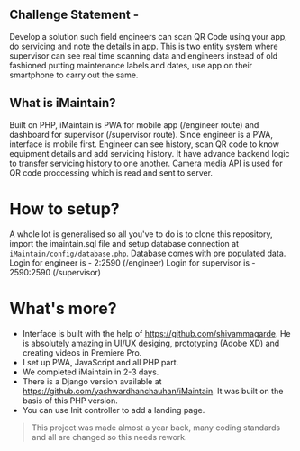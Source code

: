 ## Challenge Statement -
Develop a solution such field engineers can scan QR Code using your app, do servicing and note the details in app. This is two entity system where supervisor can see real time scanning data and engineers instead of old fashioned putting maintenance labels and dates, use app on their smartphone to carry out the same.

## What is iMaintain?
Built on PHP, iMaintain is PWA for mobile app (/engineer route) and dashboard for supervisor (/supervisor route). Since engineer is a PWA, interface is mobile first. Engineer can see history, scan QR code to know equipment details and add servicing history. It have advance backend logic to transfer servicing history to one another. Camera media API is used for QR code proccessing which is read and sent to server.

# How to setup?
A whole lot is generalised so all you've to do is to clone this repository, import the imaintain.sql file and setup database connection at `iMaintain/config/database.php`. Database comes with pre populated data.
Login for engineer is - 2:2590 (/engineer)
Login for supervisor is - 2590:2590 (/supervisor)

# What's more?
* Interface is built with the help of https://github.com/shivammagarde. He is absolutely amazing in UI/UX desiging, prototyping (Adobe XD) and creating videos in Premiere Pro.
* I set up PWA, JavaScript and all PHP part.
* We completed iMaintain in 2-3 days.
* There is a Django version available at https://github.com/yashwardhanchauhan/iMaintain. It was built on the basis of this PHP version.
* You can use Init controller to add a landing page.

> This project was made almost a year back, many coding standards and all are changed so this needs rework.
